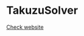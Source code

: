 # TakuzuSolver
<a href="https://takuzu-solver.web.app/?fbclid=IwAR3waKjwCAvJVljBwe2uuC1vpH86hC4yqqElKyMcshpgSShjNoV34LqftVo">Check website</a> 
